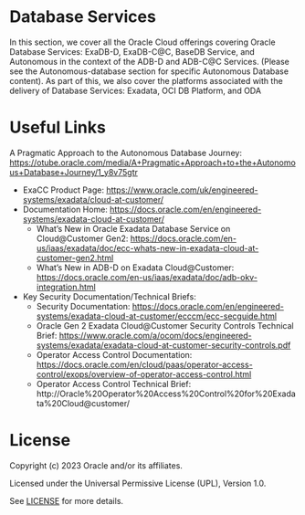 # Database Services

In this section, we cover all the Oracle Cloud offerings covering Oracle Database Services: ExaDB-D, ExaDB-C@C, BaseDB Service, and Autonomous in the context of the ADB-D and ADB-C@C Services. (Please see the Autonomous-database section for specific Autonomous Database content). As part of this, we also cover the platforms associated with the delivery of Database Services: Exadata, OCI DB Platform, and ODA

# Useful Links

A Pragmatic Approach to the Autonomous Database Journey: https://otube.oracle.com/media/A+Pragmatic+Approach+to+the+Autonomous+Database+Journey/1_y8v75gtr

- ExaCC Product Page: https://www.oracle.com/uk/engineered-systems/exadata/cloud-at-customer/
- Documentation Home: https://docs.oracle.com/en/engineered-systems/exadata-cloud-at-customer/
    - What’s New in Oracle Exadata Database Service on Cloud@Customer Gen2: https://docs.oracle.com/en-us/iaas/exadata/doc/ecc-whats-new-in-exadata-cloud-at-customer-gen2.html
    - What’s New in ADB-D on Exadata Cloud@Customer: https://docs.oracle.com/en-us/iaas/exadata/doc/adb-okv-integration.html
- Key Security Documentation/Technical Briefs:
    - Security Documentation: https://docs.oracle.com/en/engineered-systems/exadata-cloud-at-customer/ecccm/ecc-secguide.html
    - Oracle Gen 2 Exadata Cloud@Customer Security Controls Technical Brief: https://www.oracle.com/a/ocom/docs/engineered-systems/exadata/exadata-cloud-at-customer-security-controls.pdf
    - Operator Access Control Documentation: https://docs.oracle.com/en/cloud/paas/operator-access-control/exops/overview-of-operator-access-control.html
    - Operator Access Control Technical Brief: http://Oracle%20Operator%20Access%20Control%20for%20Exadata%20Cloud@customer/


 

# License

Copyright (c) 2023 Oracle and/or its affiliates.

Licensed under the Universal Permissive License (UPL), Version 1.0.

See [LICENSE](https://github.com/oracle-devrel/technology-engineering/blob/folder-structure/LICENSE) for more details.
